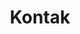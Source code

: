 ---
title: "Kontak"
description : "this is a meta description"

office:
  title : "Kantor Pusat"
  mobile : "+62 813 6754 3537"
  email : "struggleapparel.id@gmail.com"
  location : "Sri Bawono, Bandar Sribawono, Kabupaten Lampung Timur, Lampung 34389"
  content : "Struggle Apparel Memilik Kantor pusat di daerag lampung untuk lebih lengkapnya bisa menghubungi kami di kontak yang tertera dibawah ini"

# opennig hour
opennig_hour:
  title : "Jam Buka"
  day_time:
    - "Monday: 09:00  – 22:00 "
    - "Tuesday: 09:00  – 22:00 "
    - "Wednesday: 09:00  – 22:00 "
    - "Thursday: 09:00  – 22:00 "
    - "Friday: 09:00  – 22:00 "
    - "Saturday: 09:00  – 22:00 "
    - "sunday: 09:00 –  22:00 "
    
draft: false
---
